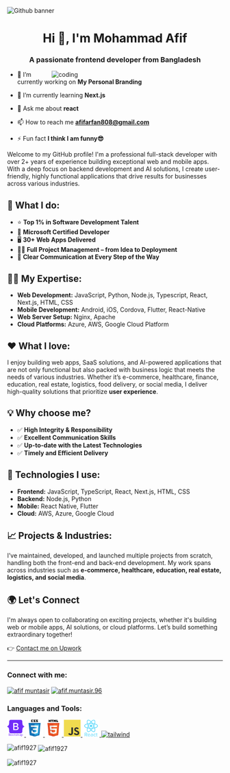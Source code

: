 ![Github banner](https://github.com/user-attachments/assets/fcbe105e-5dba-400d-b04b-40a761dd8bbc) 
<h1 align="center">Hi 👋, I'm Mohammad Afif</h1>
<h3 align="center">A passionate frontend developer from Bangladesh</h3>

<img align="right" alt="coding" width="400" src="https://i.pinimg.com/originals/81/17/8b/81178b47a8598f0c81c4799f2cdd4057.gif">

- 🔭 I’m currently working on **My Personal Branding**

- 🌱 I’m currently learning **Next.js**

- 💬 Ask me about **react**

- 📫 How to reach me **afifarfan808@gmail.com**

- ⚡ Fun fact **I think I am funny😎**

Welcome to my GitHub profile! I'm a professional full-stack developer with over 2+ years of experience building exceptional web and mobile apps. With a deep focus on backend development and AI solutions, I create user-friendly, highly functional applications that drive results for businesses across various industries.

## 🚀 What I do:

- ⭐ **Top 1% in Software Development Talent**
- 🏅 **Microsoft Certified Developer**
- 🖥️ **30+ Web Apps Delivered**
- 🧑‍💻 **Full Project Management – from Idea to Deployment**
- 💬 **Clear Communication at Every Step of the Way**

## 👨‍💻 My Expertise:

- **Web Development:** JavaScript, Python, Node.js, Typescript, React, Next.js, HTML, CSS
- **Mobile Development:** Android, iOS, Cordova, Flutter, React-Native
- **Web Server Setup:** Nginx, Apache
- **Cloud Platforms:** Azure, AWS, Google Cloud Platform

## ❤️ What I love:

I enjoy building web apps, SaaS solutions, and AI-powered applications that are not only functional but also packed with business logic that meets the needs of various industries. Whether it’s e-commerce, healthcare, finance, education, real estate, logistics, food delivery, or social media, I deliver high-quality solutions that prioritize **user experience**.

## 💡 Why choose me?

- ✅ **High Integrity & Responsibility**
- ✅ **Excellent Communication Skills**
- ✅ **Up-to-date with the Latest Technologies**
- ✅ **Timely and Efficient Delivery**

## 🔧 Technologies I use:

- **Frontend:** JavaScript, TypeScript, React, Next.js, HTML, CSS
- **Backend:** Node.js, Python
- **Mobile:** React Native, Flutter
- **Cloud:** AWS, Azure, Google Cloud

## 📈 Projects & Industries:

I’ve maintained, developed, and launched multiple projects from scratch, handling both the front-end and back-end development. My work spans across industries such as **e-commerce, healthcare, education, real estate, logistics, and social media**.

## 🌍 Let's Connect

I'm always open to collaborating on exciting projects, whether it's building web or mobile apps, AI solutions, or cloud platforms. Let’s build something extraordinary together!

👉 [Contact me on Upwork](https://www.upwork.com)

---


<h3 align="left">Connect with me:</h3>
<p align="left">
<a href="https://linkedin.com/in/afif muntasir" target="blank"><img align="center" src="https://raw.githubusercontent.com/rahuldkjain/github-profile-readme-generator/master/src/images/icons/Social/linked-in-alt.svg" alt="afif muntasir" height="30" width="40" /></a>
<a href="https://instagram.com/afif.muntasir.96" target="blank"><img align="center" src="https://raw.githubusercontent.com/rahuldkjain/github-profile-readme-generator/master/src/images/icons/Social/instagram.svg" alt="afif.muntasir.96" height="30" width="40" /></a>
</p>

<h3 align="left">Languages and Tools:</h3>
<p align="left"> <a href="https://getbootstrap.com" target="_blank" rel="noreferrer"> <img src="https://raw.githubusercontent.com/devicons/devicon/master/icons/bootstrap/bootstrap-plain-wordmark.svg" alt="bootstrap" width="40" height="40"/> </a> <a href="https://www.w3schools.com/css/" target="_blank" rel="noreferrer"> <img src="https://raw.githubusercontent.com/devicons/devicon/master/icons/css3/css3-original-wordmark.svg" alt="css3" width="40" height="40"/> </a> <a href="https://www.w3.org/html/" target="_blank" rel="noreferrer"> <img src="https://raw.githubusercontent.com/devicons/devicon/master/icons/html5/html5-original-wordmark.svg" alt="html5" width="40" height="40"/> </a> <a href="https://developer.mozilla.org/en-US/docs/Web/JavaScript" target="_blank" rel="noreferrer"> <img src="https://raw.githubusercontent.com/devicons/devicon/master/icons/javascript/javascript-original.svg" alt="javascript" width="40" height="40"/> </a> <a href="https://reactjs.org/" target="_blank" rel="noreferrer"> <img src="https://raw.githubusercontent.com/devicons/devicon/master/icons/react/react-original-wordmark.svg" alt="react" width="40" height="40"/> </a> <a href="https://tailwindcss.com/" target="_blank" rel="noreferrer"> <img src="https://www.vectorlogo.zone/logos/tailwindcss/tailwindcss-icon.svg" alt="tailwind" width="40" height="40"/> </a> </p>

<p><img align="left" src="https://github-readme-stats.vercel.app/api/top-langs?username=afif1927&show_icons=true&locale=en&layout=compact" alt="afif1927" /></p>

<p>&nbsp;<img align="center" src="https://github-readme-stats.vercel.app/api?username=afif1927&show_icons=true&locale=en" alt="afif1927" /></p>

<p><img align="center" src="https://github-readme-streak-stats.herokuapp.com/?user=afif1927&" alt="afif1927" /></p>
